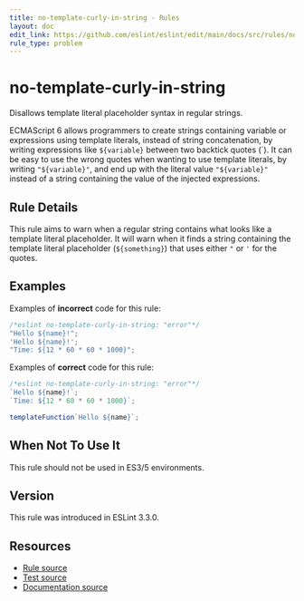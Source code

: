```yaml
---
title: no-template-curly-in-string - Rules
layout: doc
edit_link: https://github.com/eslint/eslint/edit/main/docs/src/rules/no-template-curly-in-string.md
rule_type: problem
---
```

<!-- Note: No pull requests accepted for this file. See README.md in the root directory for details. -->

# no-template-curly-in-string

Disallows template literal placeholder syntax in regular strings.

ECMAScript 6 allows programmers to create strings containing variable or expressions using template literals, instead of string concatenation, by writing expressions like `${variable}` between two backtick quotes (\`). It can be easy to use the wrong quotes when wanting to use template literals, by writing `"${variable}"`, and end up with the literal value `"${variable}"` instead of a string containing the value of the injected expressions.

## Rule Details

This rule aims to warn when a regular string contains what looks like a template literal placeholder. It will warn when it finds a string containing the template literal placeholder (`${something}`) that uses either `"` or `'` for the quotes.

## Examples

Examples of **incorrect** code for this rule:

```js
/*eslint no-template-curly-in-string: "error"*/
"Hello ${name}!";
'Hello ${name}!';
"Time: ${12 * 60 * 60 * 1000}";
```

Examples of **correct** code for this rule:

```js
/*eslint no-template-curly-in-string: "error"*/
`Hello ${name}!`;
`Time: ${12 * 60 * 60 * 1000}`;

templateFunction`Hello ${name}`;
```

## When Not To Use It

This rule should not be used in ES3/5 environments.

## Version

This rule was introduced in ESLint 3.3.0.

## Resources

* [Rule source](https://github.com/eslint/eslint/tree/HEAD/lib/rules/no-template-curly-in-string.js)
* [Test source](https://github.com/eslint/eslint/tree/HEAD/tests/lib/rules/no-template-curly-in-string.js)
* [Documentation source](https://github.com/eslint/eslint/tree/HEAD/docs/src/rules/no-template-curly-in-string.md)
